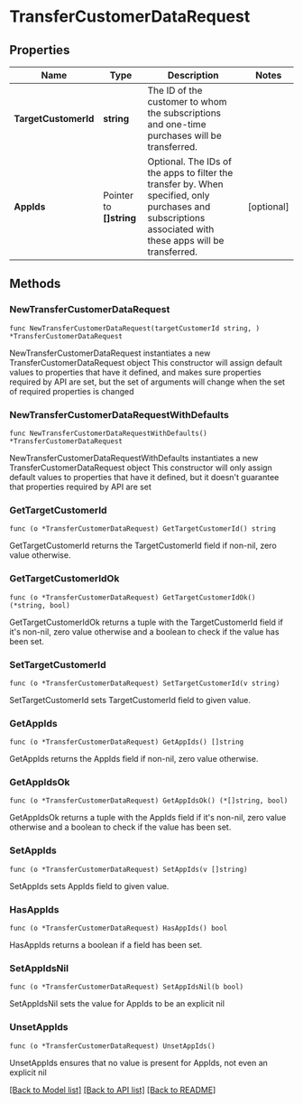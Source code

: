 # TransferCustomerDataRequest

## Properties

Name | Type | Description | Notes
------------ | ------------- | ------------- | -------------
**TargetCustomerId** | **string** | The ID of the customer to whom the subscriptions and one-time purchases will be transferred. | 
**AppIds** | Pointer to **[]string** | Optional. The IDs of the apps to filter the transfer by. When specified, only purchases and subscriptions associated with these apps will be transferred. | [optional] 

## Methods

### NewTransferCustomerDataRequest

`func NewTransferCustomerDataRequest(targetCustomerId string, ) *TransferCustomerDataRequest`

NewTransferCustomerDataRequest instantiates a new TransferCustomerDataRequest object
This constructor will assign default values to properties that have it defined,
and makes sure properties required by API are set, but the set of arguments
will change when the set of required properties is changed

### NewTransferCustomerDataRequestWithDefaults

`func NewTransferCustomerDataRequestWithDefaults() *TransferCustomerDataRequest`

NewTransferCustomerDataRequestWithDefaults instantiates a new TransferCustomerDataRequest object
This constructor will only assign default values to properties that have it defined,
but it doesn't guarantee that properties required by API are set

### GetTargetCustomerId

`func (o *TransferCustomerDataRequest) GetTargetCustomerId() string`

GetTargetCustomerId returns the TargetCustomerId field if non-nil, zero value otherwise.

### GetTargetCustomerIdOk

`func (o *TransferCustomerDataRequest) GetTargetCustomerIdOk() (*string, bool)`

GetTargetCustomerIdOk returns a tuple with the TargetCustomerId field if it's non-nil, zero value otherwise
and a boolean to check if the value has been set.

### SetTargetCustomerId

`func (o *TransferCustomerDataRequest) SetTargetCustomerId(v string)`

SetTargetCustomerId sets TargetCustomerId field to given value.


### GetAppIds

`func (o *TransferCustomerDataRequest) GetAppIds() []string`

GetAppIds returns the AppIds field if non-nil, zero value otherwise.

### GetAppIdsOk

`func (o *TransferCustomerDataRequest) GetAppIdsOk() (*[]string, bool)`

GetAppIdsOk returns a tuple with the AppIds field if it's non-nil, zero value otherwise
and a boolean to check if the value has been set.

### SetAppIds

`func (o *TransferCustomerDataRequest) SetAppIds(v []string)`

SetAppIds sets AppIds field to given value.

### HasAppIds

`func (o *TransferCustomerDataRequest) HasAppIds() bool`

HasAppIds returns a boolean if a field has been set.

### SetAppIdsNil

`func (o *TransferCustomerDataRequest) SetAppIdsNil(b bool)`

 SetAppIdsNil sets the value for AppIds to be an explicit nil

### UnsetAppIds
`func (o *TransferCustomerDataRequest) UnsetAppIds()`

UnsetAppIds ensures that no value is present for AppIds, not even an explicit nil

[[Back to Model list]](../README.md#documentation-for-models) [[Back to API list]](../README.md#documentation-for-api-endpoints) [[Back to README]](../README.md)


